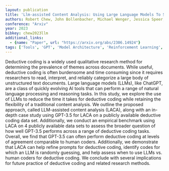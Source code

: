 ```yaml
---
layout: publication
title: 'Llm-assisted Content Analysis: Using Large Language Models To Support Deductive Coding'
authors: Robert Chew, John Bollenbacher, Michael Wenger, Jessica Speer, Annice Kim
conference: "Arxiv"
year: 2023
bibkey: chew2023llm
additional_links:
  - {name: "Paper", url: "https://arxiv.org/abs/2306.14924"}
tags: ['Tools', 'GPT', 'Model Architecture', 'Reinforcement Learning', 'Dataset', 'Prompting']
---
```

Deductive coding is a widely used qualitative research method for determining
the prevalence of themes across documents. While useful, deductive coding is
often burdensome and time consuming since it requires researchers to read,
interpret, and reliably categorize a large body of unstructured text documents.
Large language models (LLMs), like ChatGPT, are a class of quickly evolving AI
tools that can perform a range of natural language processing and reasoning
tasks. In this study, we explore the use of LLMs to reduce the time it takes
for deductive coding while retaining the flexibility of a traditional content
analysis. We outline the proposed approach, called LLM-assisted content
analysis (LACA), along with an in-depth case study using GPT-3.5 for LACA on a
publicly available deductive coding data set. Additionally, we conduct an
empirical benchmark using LACA on 4 publicly available data sets to assess the
broader question of how well GPT-3.5 performs across a range of deductive
coding tasks. Overall, we find that GPT-3.5 can often perform deductive coding
at levels of agreement comparable to human coders. Additionally, we demonstrate
that LACA can help refine prompts for deductive coding, identify codes for
which an LLM is randomly guessing, and help assess when to use LLMs vs. human
coders for deductive coding. We conclude with several implications for future
practice of deductive coding and related research methods.
